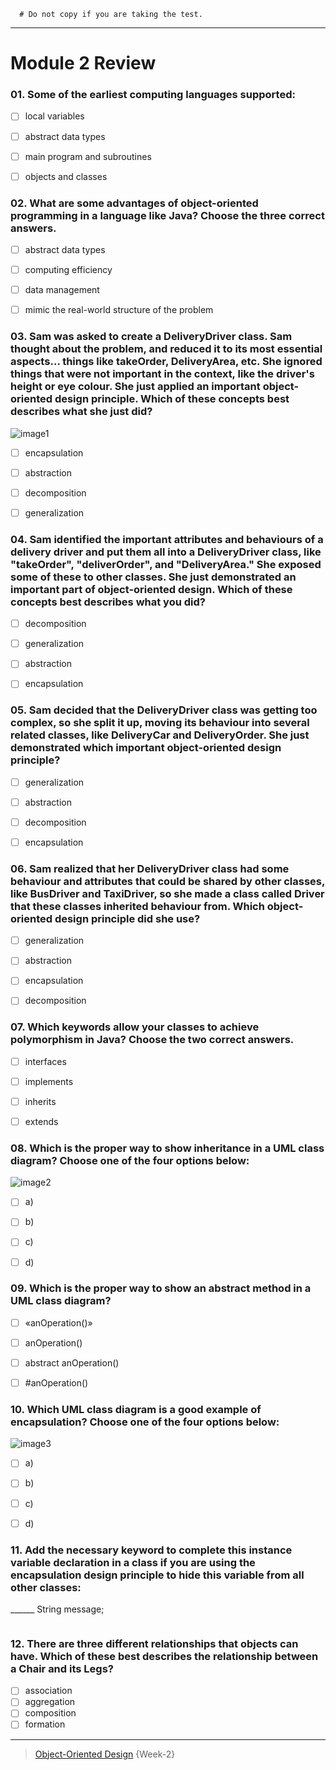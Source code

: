 ```
  # Do not copy if you are taking the test.
```
--- 

# Module 2 Review 
 

### 01. Some of the earliest computing languages supported:

- [ ] local variables 
- [ ] abstract data types 
- [ ] main program and subroutines 
- [ ] objects and classes 


### 02. What are some advantages of object-oriented programming in a language like Java? Choose the three correct answers. 

- [ ] abstract data types 
- [ ] computing efficiency 
- [ ] data management 
- [ ] mimic the real-world structure of the problem 


### 03. Sam was asked to create a DeliveryDriver class. Sam thought about the problem, and reduced it to its most essential aspects… things like takeOrder, DeliveryArea, etc. She ignored things that were not important in the context, like the driver's height or eye colour. She just applied an important object-oriented design principle. Which of these concepts best describes what she just did? 
![image1](../Week-2/Media/image1.png)
- [ ] encapsulation 
- [ ] abstraction 
- [ ] decomposition 
- [ ] generalization 


### 04. Sam identified the important attributes and behaviours of a delivery driver and put them all into a DeliveryDriver class, like "takeOrder", "deliverOrder", and "DeliveryArea." She exposed some of these to other classes. She just demonstrated an important part of object-oriented design. Which of these concepts best describes what you did? 

- [ ] decomposition 
- [ ] generalization 
- [ ] abstraction 
- [ ] encapsulation 


### 05. Sam decided that the DeliveryDriver class was getting too complex, so she split it up, moving its behaviour into several related classes, like DeliveryCar and DeliveryOrder. She just demonstrated which important object-oriented design principle? 

- [ ] generalization
- [ ] abstraction
- [ ] decomposition
- [ ] encapsulation 


### 06. Sam realized that her DeliveryDriver class had some behaviour and attributes that could be shared by other classes, like BusDriver and TaxiDriver, so she made a class called Driver that these classes inherited behaviour from. Which object-oriented design principle did she use? 

- [ ] generalization 
- [ ] abstraction 
- [ ] encapsulation 
- [ ] decomposition 


### 07. Which keywords allow your classes to achieve polymorphism in Java? Choose the two correct answers. 

- [ ] interfaces 
- [ ] implements 
- [ ] inherits 
- [ ] extends 


### 08. Which is the proper way to show inheritance in a UML class diagram? Choose one of the four options below: 
![image2](../Week-2/Media/image2.png)
- [ ] a)  
- [ ] b) 
- [ ] c) 
- [ ] d) 


### 09. Which is the proper way to show an abstract method in a UML class diagram? 

- [ ] «anOperation()» 
- [ ] anOperation() 
- [ ] abstract anOperation() 
- [ ] #anOperation() 


### 10. Which UML class diagram is a good example of encapsulation? Choose one of the four options below: 
![image3](../Week-2/Media/image3.png)
- [ ] a)  
- [ ] b) 
- [ ] c) 
- [ ] d) 


### 11. Add the necessary keyword to complete this instance variable declaration in a class if you are using the encapsulation design principle to hide this variable from all other classes:

______ String message; 

```

```


### 12. There are three different relationships that objects can have. Which of these best describes the relationship between a Chair and its Legs? 

- [ ] association 
- [ ] aggregation 
- [ ] composition 
- [ ] formation 

--- 
> [Object-Oriented Design](https://www.coursera.org/learn/object-oriented-design) {Week-2}
